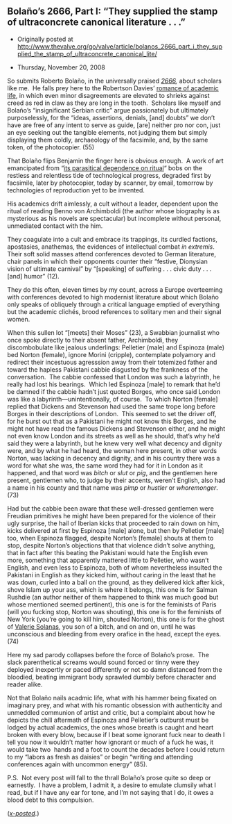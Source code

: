 ## Bolaño’s 2666, Part I: “They supplied the stamp of ultraconcrete canonical literature . . .”

 * Originally posted at http://www.thevalve.org/go/valve/article/bolanos_2666_part_i_they_supplied_the_stamp_of_ultraconcrete_canonical_lite/

* Thursday, November 20, 2008 

So submits Roberto Bolaño, in the universally praised _[2666](http://www.amazon.com/exec/obidos/ASIN/0374100144/diesekoschmar-20),_ about scholars like me.  He falls prey here to the Robertson Davies’ [romance of academic life](http://www.amazon.com/exec/obidos/ASIN/0140147551/diesekoschmar-20), in which even minor disagreements are elevated to shrieks against creed as red in claw as they are long in the tooth.  Scholars like myself and Bolaño’s “insignificant Serbian critic” argue passionately but ultimately purposelessly, for the “ideas, assertions, denials, [and] doubts” we don’t have are 
free of any intent to serve as guide, [are] neither pro nor con, just an eye seeking out the tangible elements, not judging them but simply displaying them coldly, archaeology of the facsimile, and, by the same token, of the photocopier. (55)

That Bolaño flips Benjamin the finger here is obvious enough.  A work of art emancipated from “[its parasitical dependence on ritual](http://www.marxists.org/reference/subject/philosophy/works/ge/benjamin.htm)“ bobs on the restless and relentless tide of technological progress, degraded first by facsimile, later by photocopier, today by scanner, by email, tomorrow by technologies of reproduction yet to be invented.  

His academics drift aimlessly, a cult without a leader, dependent upon the ritual of reading Benno von Archimboldi (the author whose biography is as mysterious as his novels are spectacular) but incomplete without personal, unmediated contact with the him.

They coagulate into a cult and embrace its trappings, its curdled factions, apostasies, anathemas, the evidences of intellectual combat _in extremis_.   Their soft solid masses attend conferences devoted to German literature, chair panels in which their opponents counter their “festive, Dionysian vision of ultimate carnival” by “[speaking] of suffering . . . civic duty . . . [and] humor” (12).  

They do this often, eleven times by my count, across a Europe overteeming with conferences devoted to high modernist literature about which Bolaño only speaks of obliquely through a critical language emptied of everything but the academic clichés, brood references to solitary men and their signal women.  

When this sullen lot “[meets] their Moses” (23), a Swabbian journalist who once spoke directly to their absent father, Archimboldi, they discombobulate like jealous underlings: Pelletier (male) and Espinoza (male) bed Norton (female), ignore Morini (cripple), contemplate polyamory and redirect their incestuous agresssion away from their totemized father and toward the hapless Pakistani cabbie disgusted by the frankness of the conversation.  The cabbie confessed
that London was such a labyrinth, he really had lost his bearings.  
Which led Espinoza [male] to remark that he’d be damned if the cabbie hadn’t just quoted Borges, who once said London was like a labyrinth—unintentionally, of course.  To which Norton [female] replied that Dickens and Stevenson had used the same trope long before Borges in their descriptions of London.  This seemed to set the driver off, for he burst out that as a Pakistani he might not know this Borges, and he might not have read the famous Dickens and Stevenson either, and he might not even know London and its streets as well as he should, that’s why he’d said they were a labyrinth, but he knew very well what decency and dignity were, and by what he had heard, the woman here present, in other words Norton, was lacking in decency and dignity, and in his country there was a word for what she was, the same word they had for it in London as it happened, and that word was _bitch_ or _slut_ or _pig_, and the gentlemen here present, gentlemen who, to judge by their accents, weren’t English, also had a name in his county and that name was _pimp_ or _hustler_ or _whoremonger_.  (73)

Had but the cabbie been aware that these well-dressed gentlemen were Freudian primitives he might have been prepared for the violence of their ugly surprise,
the hail of Iberian kicks that proceeded to rain down on him, kicks delivered at first by Espinoza [male] alone, but then by Pelletier [male] too, when Espinoza flagged, despite Norton’s [female] shouts at them to stop, despite Norton’s objections that that violence didn’t solve anything, that in fact after this beating the Pakistani would hate the English even more, something that apparently mattered little to Pelletier, who wasn’t English, and even less to Espinoza, both of whom nevertheless insulted the Pakistani in English as they kicked him, without caring in the least that he was down, curled into a ball on the ground, as they delivered kick after kick, shove Islam up your ass, which is where it belongs, this one is for Salman Rushdie (an author neither of them happened to think was much good but whose mentioned seemed pertinent), this one is for the feminists of Paris (will you fucking stop, Norton was shouting), this one is for the feminists of New York (you’re going to kill him, shouted Norton), this one is for the ghost of [Valerie Solanas](http://en.wikipedia.org/wiki/Valerie_Solanas), you son of a bitch, and on and on, until he was unconscious and bleeding from every orafice in the head, except the eyes. (74)

Here my sad parody collapses before the force of Bolaño’s prose.  The slack parenthetical screams would sound forced or tinny were they deployed inexpertly or paced differently or not so damn distanced from the bloodied, beating immigrant body sprawled dumbly before character and reader alike.  

Not that Bolaño nails acadmic life, what with his hammer being fixated on imaginary prey, and what with his romantic obsession with authenticity and unmeddled communion of artist and critic, but a complaint about how he depicts the chill aftermath of Espinoza and Pelletier’s outburst must be lodged by actual academics, the ones whose breath is caught and heart broken with every blow, because if I beat some ignorant fuck near to death I tell you now it wouldn’t matter how ignorant or much of a fuck he was, it would take two  hands and a foot to count the decades before I could return to my “labors as fresh as daisies” or begin “writing and attending conferences again with uncommon energy” (85).   

P.S.  Not every post will fall to the thrall Bolaño’s prose quite so deep or earnestly.  I have a problem, I admit it, a desire to emulate clumsily what I read, but if I have any ear for tone, and I’m not saying that I do, it owes a blood debt to this compulsion.

(_[x-posted](http://acephalous.typepad.com/acephalous/2008/11/they-supplied-the-stamp-of-ultraconcrete-canonical-literature-a-nonspectulative-literature-free-of-ideas-assertions-den.html)_.)

